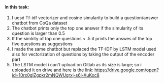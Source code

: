 #### In this task:
 
 1. I uesd Tf-idf vectorizer and cosine simularity to build a question/answer chatbot from CoQa dataset 
 2. The chatbot prints only the top one answer if the simularity of its question is larger than 0.5
 3. If the simlrity of top one questions < .5 it prints the answes of the top five questions as suggestions
 4. I made the same chatbot but replaced the TF-IDF by LSTM model used also for vectorization of questions by taking the output of the encoder part
 5. The LSTM model i can't upload on Gitlab as its size is large; so i uploaded it on drive and here is the link: https://drive.google.com/open?id=10rx0gIZgpkr2mNQWUgrxj-s6i-XuKoc8